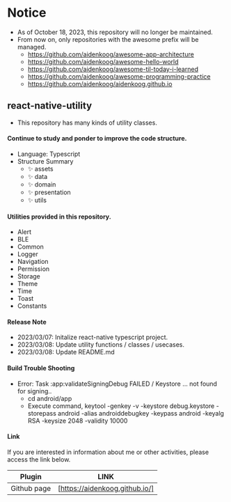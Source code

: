 # Notice
- As of October 18, 2023, this repository will no longer be maintained.
- From now on, only repositories with the awesome prefix will be managed.
  - https://github.com/aidenkoog/awesome-app-architecture 
  - https://github.com/aidenkoog/awesome-hello-world 
  - https://github.com/aidenkoog/awesome-til-today-i-learned 
  - https://github.com/aidenkoog/awesome-programming-practice
  - https://github.com/aidenkoog/aidenkoog.github.io

## react-native-utility

- This repository has many kinds of utility classes.

#### Continue to study and ponder to improve the code structure.

- Language: Typescript
- Structure Summary
  - ✨ assets
  - ✨ data
  - ✨ domain
  - ✨ presentation
  - ✨ utils

#### Utilities provided in this repository.

- Alert
- BLE
- Common
- Logger
- Navigation
- Permission
- Storage
- Theme
- Time
- Toast
- Constants

#### Release Note

- 2023/03/07: Initalize react-native typescript project.
- 2023/03/08: Update utility functions / classes / usecases.
- 2023/03/08: Update README.md

#### Build Trouble Shooting

- Error: Task :app:validateSigningDebug FAILED / Keystore ... not found for signing..
  - cd android/app
  - Execute command, keytool -genkey -v -keystore debug.keystore -storepass android -alias androiddebugkey -keypass android -keyalg RSA -keysize 2048 -validity 10000

#### Link

If you are interested in information about me or other activities, please access the link below.

| Plugin      | LINK                           |
| ----------- | ------------------------------ |
| Github page | [https://aidenkoog.github.io/] |
